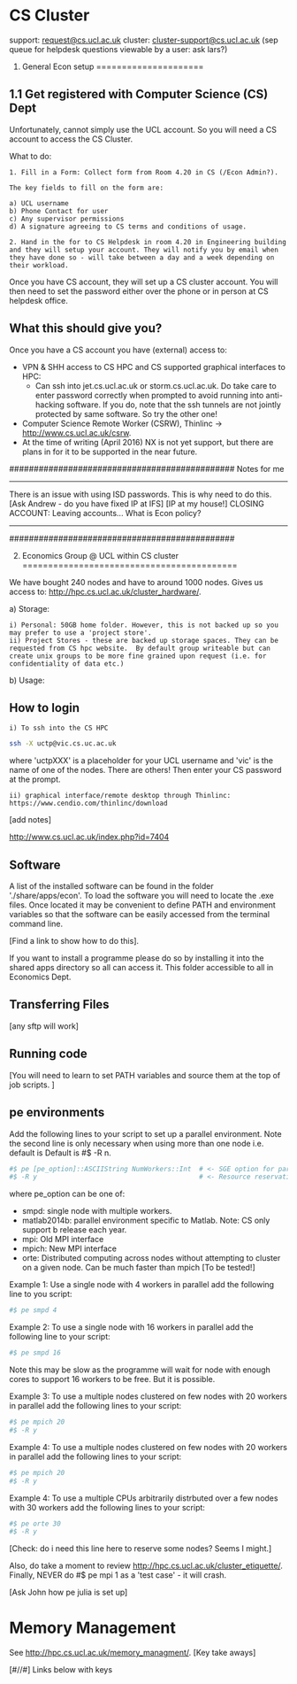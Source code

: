 # CS Cluster

support: request@cs.ucl.ac.uk
cluster: cluster-support@cs.ucl.ac.uk
(sep queue for helpdesk questions viewable by a user: ask lars?)

1. General Econ setup
=====================

1.1 Get registered with Computer Science (CS) Dept
--------------------------------------------------

Unfortunately, cannot simply use the UCL account. So you will need a CS account to access the CS Cluster. 

What to do:

	1. Fill in a Form: Collect form from Room 4.20 in CS (/Econ Admin?). 

	The key fields to fill on the form are:

	a) UCL username
	b) Phone Contact for user
	c) Any supervisor permissions
	d) A signature agreeing to CS terms and conditions of usage.

	2. Hand in the for to CS Helpdesk in room 4.20 in Engineering building and they will setup your account. They will notify you by email when they have done so - will take between a day and a week depending on their workload.

Once you have CS account, they will set up a CS cluster account. You will then need to set the password either over the phone or in person at CS helpdesk office. 

What this should give you?
---------------------------

Once you have a CS account you have (external) access to:

- VPN & SHH access to CS HPC and CS supported graphical interfaces to HPC:
	- Can ssh into jet.cs.ucl.ac.uk or storm.cs.ucl.ac.uk. Do take care to enter password correctly when prompted to avoid running into anti-hacking software. If you do, note that the ssh tunnels are not jointly protected by same software. So try the other one!
- Computer Science Remote Worker (CSRW), Thinlinc -> http://www.cs.ucl.ac.uk/csrw. 
- At the time of writing (April 2016) NX is not yet support, but there are plans in for it to be supported in the near future.

##############################################
Notes for me
********************************************


There is an issue with using ISD passwords. This is why need to do this.
[Ask Andrew - do you have fixed IP at IFS]
[IP at my house!]
CLOSING ACCOUNT: Leaving accounts... What is Econ policy?
********************************************
##############################################



2. Economics Group @ UCL within CS cluster
==========================================

We have bought 240 nodes and have to around 1000 nodes. Gives us access to: http://hpc.cs.ucl.ac.uk/cluster_hardware/.

a) Storage: 

	i) Personal: 50GB home folder. However, this is not backed up so you may prefer to use a 'project store'.
	ii) Project Stores - these are backed up storage spaces. They can be requested from CS hpc website.  By default group writeable but can create unix groups to be more fine grained upon request (i.e. for confidentiality of data etc.)

b) Usage: 

How to login
------------

	i) To ssh into the CS HPC 

```sh
ssh -X uctp@vic.cs.uc.ac.uk
```

where 'uctpXXX' is a placeholder for your UCL username and 'vic' is the name of one of the nodes. There are others!
Then enter your CS password at the prompt.

	ii) graphical interface/remote desktop through Thinlinc: https://www.cendio.com/thinlinc/download

[add notes]

http://www.cs.ucl.ac.uk/index.php?id=7404


Software
--------

A list of the installed software can be found in the folder './share/apps/econ'.  To load the software you will need to locate the .exe files. Once located it may be convenient to define PATH and environment variables so that the software can be easily accessed from the terminal command line. 

[Find a link to show how to do this]. 

If you want to install a programme please do so by installing it into the shared apps directory so all can access it. This folder accessible to all in Economics Dept.

Transferring Files
-------------------

[any sftp will work]

Running code
------------

[You will need to learn to set PATH variables and source them at the top of job scripts. ]

pe environments
---------------

Add the following lines to your script to set up a parallel environment. Note the second line is only necessary when using more than one node i.e. default is Default is #$ -R n.

```sh
#$ pe [pe_option]::ASCIIString NumWorkers::Int 	# <- SGE option for parallel environment
#$ -R y 										# <- Resource reservation. Useful when lots of memory and/or multiple nodes requested. 
```
where pe_option can be one of:

- smpd: single node with multiple workers. 
- matlab2014b: parallel environment specific to Matlab. Note: CS only support b release each year.
- mpi: Old MPI interface
- mpich: New MPI interface
- orte: Distributed computing across nodes without attempting to cluster on a given node. Can be much faster than mpich [To be tested!]


Example 1: Use a single node with 4 workers in parallel add the following line to you script:

```sh
#$ pe smpd 4
```

Example 2: To use a single node with 16 workers in parallel add the following line to your script:

```sh
#$ pe smpd 16
```

Note this may be slow as the programme will wait for node with enough cores to support 16 workers to be free. But it is possible. 

Example 3: To use a multiple nodes clustered on few nodes with 20 workers in parallel add the following lines to your script:

```sh
#$ pe mpich 20
#$ -R y 
```

Example 4: To use a multiple nodes clustered on few nodes with 20 workers in parallel add the following lines to your script:

```sh
#$ pe mpich 20
#$ -R y 
```

Example 4: To use a multiple CPUs arbitrarily distrbuted over a few nodes with 30 workers add the following lines to your script:

```sh
#$ pe orte 30
#$ -R y
```
[Check: do i need this line here to reserve some nodes? Seems I might.]

Also, do take a moment to review http://hpc.cs.ucl.ac.uk/cluster_etiquette/. Finally, NEVER do #$ pe mpi 1 as a 'test case' - it will crash.

[Ask John how pe julia is set up]

# Memory Management

See http://hpc.cs.ucl.ac.uk/memory_managment/. [Key take aways]

[#//#] Links below with keys